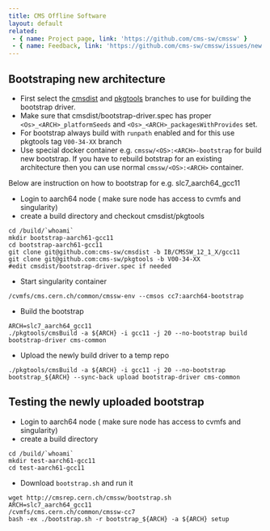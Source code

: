```yaml
---
title: CMS Offline Software
layout: default
related:
 - { name: Project page, link: 'https://github.com/cms-sw/cmssw' }
 - { name: Feedback, link: 'https://github.com/cms-sw/cmssw/issues/new' }
---
```


## Bootstraping new architecture
- First select the [cmsdist](https://github.com/cms-sw/cmsdist) and [pkgtools](https://github.com/cms-sw/pkgtools) branches to use for building the bootstrap driver.
- Make sure that cmsdist/bootstrap-driver.spec has proper `<Os>_<ARCH>_platformSeeds` and `<Os>_<ARCH>_packagesWithProvides` set. 
- For bootstrap always build with `runpath` enabled and for this use pkgtools tag `V00-34-XX` branch
- Use special docker container e.g. `cmssw/<OS>:<ARCH>-bootstrap` for build new bootstrap. If you have to rebuild botstrap for an existing architecture then you can use normal `cmssw/<OS>:<ARCH>` container.

Below are instruction on how to bootstrap for e.g. slc7_aarch64_gcc11
- Login to aarch64 node ( make sure node has access to cvmfs and singularity)
- create a build directory and checkout cmsdist/pkgtools
```
cd /build/`whoami`
mkdir bootstrap-aarch61-gcc11
cd bootstrap-aarch61-gcc11
git clone git@github.com:cms-sw/cmsdist -b IB/CMSSW_12_1_X/gcc11
git clone git@github.com:cms-sw/pkgtools -b V00-34-XX
#edit cmsdist/bootstrap-driver.spec if needed
```
- Start singularity container
```
/cvmfs/cms.cern.ch/common/cmssw-env --cmsos cc7:aarch64-bootstrap
```
- Build the bootstrap
```
ARCH=slc7_aarch64_gcc11
./pkgtools/cmsBuild -a ${ARCH} -i gcc11 -j 20 --no-bootstrap build  bootstrap-driver cms-common
```
- Upload the newly build driver to a temp repo
```
./pkgtools/cmsBuild -a ${ARCH} -i gcc11 -j 20 --no-bootstrap bootstrap_${ARCH} --sync-back upload bootstrap-driver cms-common
```

## Testing the newly uploaded bootstrap
- Login to aarch64 node ( make sure node has access to cvmfs and singularity)
- create a build directory
```
cd /build/`whoami`
mkdir test-aarch61-gcc11
cd test-aarch61-gcc11
```
- Download `bootstrap.sh` and run it
```
wget http://cmsrep.cern.ch/cmssw/bootstrap.sh
ARCH=slc7_aarch64_gcc11
/cvmfs/cms.cern.ch/common/cmssw-cc7
bash -ex ./bootstrap.sh -r bootstrap_${ARCH} -a ${ARCH} setup
```

 
